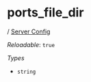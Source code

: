 # ports_file_dir

/ [Server Config](/ref/config/index.md) 

*Reloadable*: `true`

*Types*

- `string`


